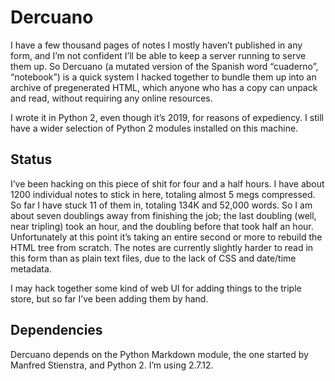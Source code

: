 Dercuano
========

I have a few thousand pages of notes I mostly haven’t published in any
form, and I’m not confident I’ll be able to keep a server running to
serve them up.  So Dercuano (a mutated version of the Spanish word
“cuaderno”, “notebook”) is a quick system I hacked together to bundle
them up into an archive of pregenerated HTML, which anyone who has a
copy can unpack and read, without requiring any online resources.

I wrote it in Python 2, even though it’s 2019, for reasons of
expediency.  I still have a wider selection of Python 2 modules
installed on this machine.

Status
------

I’ve been hacking on this piece of shit for four and a half hours.  I have about
1200 individual notes to stick in here, totaling almost 5 megs
compressed.  So far I have stuck 11 of them in, totaling 134K and
52,000 words.  So I
am about seven doublings away from finishing the job;
the last doubling (well, near tripling)
took an hour, and the doubling before that took half an hour.
Unfortunately at this point it’s taking an entire second or more to rebuild
the HTML tree from scratch.  The
notes are currently slightly harder to read in this form than as plain
text files, due to the lack of CSS and date/time metadata.

I may hack together some kind of web UI for adding things to the
triple store, but so far I’ve been adding them by hand.

Dependencies
------------

Dercuano depends on the Python Markdown module, the one started by
Manfred Stienstra, and Python 2.  I’m using 2.7.12.
